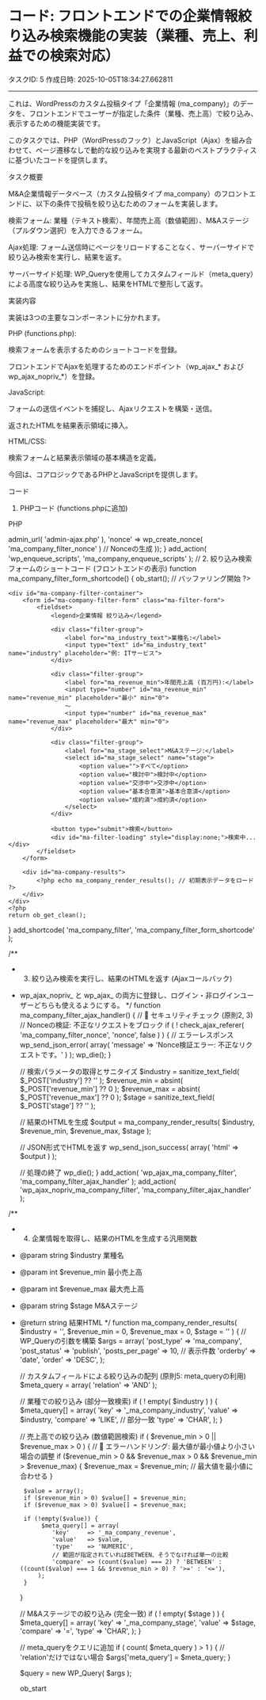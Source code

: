 # コード: フロントエンドでの企業情報絞り込み検索機能の実装（業種、売上、利益での検索対応）

タスクID: 5
作成日時: 2025-10-05T18:34:27.662811

---

これは、WordPressのカスタム投稿タイプ「企業情報 (ma_company)」のデータを、フロントエンドでユーザーが指定した条件（業種、売上高）で絞り込み、表示するための機能実装です。

このタスクでは、PHP（WordPressのフック）とJavaScript（Ajax）を組み合わせて、ページ遷移なしで動的な絞り込みを実現する最新のベストプラクティスに基づいたコードを提供します。

タスク概要

M&A企業情報データベース（カスタム投稿タイプ ma_company）のフロントエンドに、以下の条件で投稿を絞り込むためのフォームを実装します。

検索フォーム: 業種（テキスト検索）、年間売上高（数値範囲）、M&Aステージ（プルダウン選択）を入力できるフォーム。

Ajax処理: フォーム送信時にページをリロードすることなく、サーバーサイドで絞り込み検索を実行し、結果を返す。

サーバーサイド処理: WP_Queryを使用してカスタムフィールド（meta_query）による高度な絞り込みを実施し、結果をHTMLで整形して返す。

実装内容

実装は3つの主要なコンポーネントに分かれます。

PHP (functions.php):

検索フォームを表示するためのショートコードを登録。

フロントエンドでAjaxを処理するためのエンドポイント（wp_ajax_* および wp_ajax_nopriv_*）を登録。

JavaScript:

フォームの送信イベントを捕捉し、Ajaxリクエストを構築・送信。

返されたHTMLを結果表示領域に挿入。

HTML/CSS:

検索フォームと結果表示領域の基本構造を定義。

今回は、コアロジックであるPHPとJavaScriptを提供します。

コード

1. PHPコード (functions.phpに追加)

PHP
<?php
// 1. フロントエンドで必要なスクリプトをエンキュー (原則5: ベストプラクティス)
function ma_company_enqueue_scripts() {
    // スクリプトの読み込み
    wp_enqueue_script(
        'ma-company-filter', // ハンドル名
        get_template_directory_uri() . '/js/ma-company-filter.js', // JSファイルのパス
        array( 'jquery' ), // 依存ライブラリ
        '1.0',
        true // フッターで読み込み
    );

    // Ajaxに必要なURLやNonceをJSに渡す (原則2: セキュリティ考慮)
    wp_localize_script( 'ma-company-filter', 'maCompanyAjax', array(
        'ajaxurl' => admin_url( 'admin-ajax.php' ),
        'nonce'   => wp_create_nonce( 'ma_company_filter_nonce' ) // Nonceの生成
    ));
}
add_action( 'wp_enqueue_scripts', 'ma_company_enqueue_scripts' );


// 2. 絞り込み検索フォームのショートコード (フロントエンドの表示)
function ma_company_filter_form_shortcode() {
    ob_start(); // バッファリング開始
    ?>
    <div id="ma-company-filter-container">
        <form id="ma-company-filter-form" class="ma-filter-form">
            <fieldset>
                <legend>企業情報 絞り込み</legend>

                <div class="filter-group">
                    <label for="ma_industry_text">業種名:</label>
                    <input type="text" id="ma_industry_text" name="industry" placeholder="例: ITサービス">
                </div>

                <div class="filter-group">
                    <label for="ma_revenue_min">年間売上高 (百万円):</label>
                    <input type="number" id="ma_revenue_min" name="revenue_min" placeholder="最小" min="0">
                    ～
                    <input type="number" id="ma_revenue_max" name="revenue_max" placeholder="最大" min="0">
                </div>

                <div class="filter-group">
                    <label for="ma_stage_select">M&Aステージ:</label>
                    <select id="ma_stage_select" name="stage">
                        <option value="">すべて</option>
                        <option value="検討中">検討中</option>
                        <option value="交渉中">交渉中</option>
                        <option value="基本合意済">基本合意済</option>
                        <option value="成約済">成約済</option>
                    </select>
                </div>

                <button type="submit">検索</button>
                <div id="ma-filter-loading" style="display:none;">検索中...</div>
            </fieldset>
        </form>
        
        <div id="ma-company-results">
            <?php echo ma_company_render_results(); // 初期表示データをロード ?>
        </div>
    </div>
    <?php
    return ob_get_clean();
}
add_shortcode( 'ma_company_filter', 'ma_company_filter_form_shortcode' );


/**
 * 3. 絞り込み検索を実行し、結果のHTMLを返す (Ajaxコールバック)
 * wp_ajax_nopriv_ と wp_ajax_ の両方に登録し、ログイン・非ログインユーザーどちらも使えるようにする。
 */
function ma_company_filter_ajax_handler() {
    // 🚨 セキュリティチェック (原則2, 3)
    // Nonceの検証: 不正なリクエストをブロック
    if ( ! check_ajax_referer( 'ma_company_filter_nonce', 'nonce', false ) ) {
        // エラーレスポンス
        wp_send_json_error( array( 'message' => 'Nonce検証エラー: 不正なリクエストです。' ) );
        wp_die();
    }
    
    // 検索パラメータの取得とサニタイズ
    $industry    = sanitize_text_field( $_POST['industry'] ?? '' );
    $revenue_min = absint( $_POST['revenue_min'] ?? 0 );
    $revenue_max = absint( $_POST['revenue_max'] ?? 0 );
    $stage       = sanitize_text_field( $_POST['stage'] ?? '' );
    
    // 結果のHTMLを生成
    $output = ma_company_render_results( $industry, $revenue_min, $revenue_max, $stage );
    
    // JSON形式でHTMLを返す
    wp_send_json_success( array( 'html' => $output ) );
    
    // 処理の終了
    wp_die();
}
add_action( 'wp_ajax_ma_company_filter', 'ma_company_filter_ajax_handler' );
add_action( 'wp_ajax_nopriv_ma_company_filter', 'ma_company_filter_ajax_handler' );


/**
 * 4. 企業情報を取得し、結果のHTMLを生成する汎用関数
 * @param string $industry 業種名
 * @param int $revenue_min 最小売上高
 * @param int $revenue_max 最大売上高
 * @param string $stage M&Aステージ
 * @return string 結果HTML
 */
function ma_company_render_results( $industry = '', $revenue_min = 0, $revenue_max = 0, $stage = '' ) {
    // WP_Queryの引数を構築
    $args = array(
        'post_type'      => 'ma_company',
        'post_status'    => 'publish',
        'posts_per_page' => 10, // 表示件数
        'orderby'        => 'date',
        'order'          => 'DESC',
    );

    // カスタムフィールドによる絞り込みの配列 (原則5: meta_queryの利用)
    $meta_query = array( 'relation' => 'AND' );

    // 業種での絞り込み (部分一致検索)
    if ( ! empty( $industry ) ) {
        $meta_query[] = array(
            'key'     => '_ma_company_industry',
            'value'   => $industry,
            'compare' => 'LIKE', // 部分一致
            'type'    => 'CHAR',
        );
    }

    // 売上高での絞り込み (数値範囲検索)
    if ( $revenue_min > 0 || $revenue_max > 0 ) {
        // 🚨 エラーハンドリング: 最大値が最小値より小さい場合の調整
        if ($revenue_min > 0 && $revenue_max > 0 && $revenue_min > $revenue_max) {
             $revenue_max = $revenue_min; // 最大値を最小値に合わせる
        }
        
        $value = array();
        if ($revenue_min > 0) $value[] = $revenue_min;
        if ($revenue_max > 0) $value[] = $revenue_max;
        
        if (!empty($value)) {
             $meta_query[] = array(
                'key'     => '_ma_company_revenue',
                'value'   => $value,
                'type'    => 'NUMERIC',
                // 範囲が指定されていればBETWEEN、そうでなければ単一の比較
                'compare' => (count($value) === 2) ? 'BETWEEN' : ((count($value) === 1 && $revenue_min > 0) ? '>=' : '<='), 
            );
        }
    }
    
    // M&Aステージでの絞り込み (完全一致)
    if ( ! empty( $stage ) ) {
        $meta_query[] = array(
            'key'     => '_ma_company_stage',
            'value'   => $stage,
            'compare' => '=',
            'type'    => 'CHAR',
        );
    }

    // meta_queryをクエリに追加
    if ( count( $meta_query ) > 1 ) { // 'relation'だけではない場合
        $args['meta_query'] = $meta_query;
    }

    $query = new WP_Query( $args );
    
    ob_start